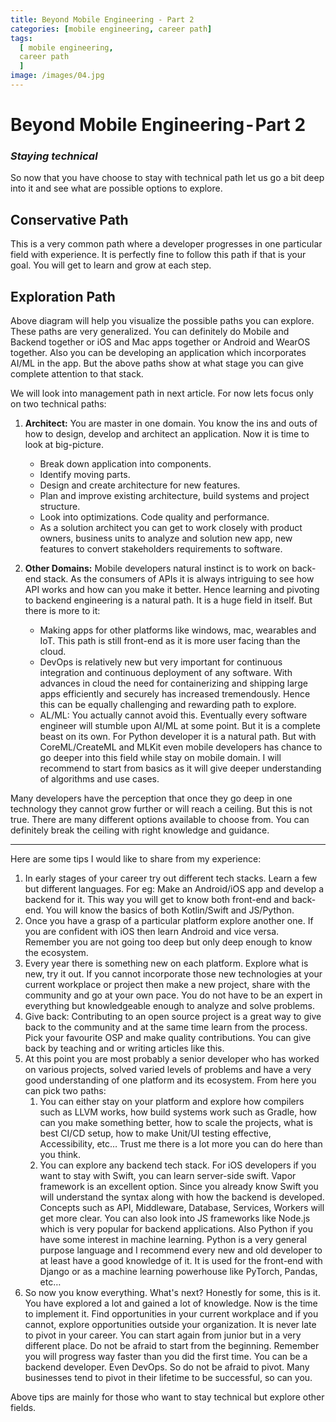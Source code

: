 ```yaml
---
title: Beyond Mobile Engineering - Part 2
categories: [mobile engineering, career path]
tags:
  [ mobile engineering,
  career path
  ]
image: /images/04.jpg
---
```

# Beyond Mobile Engineering - Part 2

### *Staying technical*

So now that you have choose to stay with technical path let us go a bit deep into it and see what are possible options to explore. 

## Conservative Path

This is a very common path where a developer progresses in one particular field with experience. It is perfectly fine to follow this path if that is your goal. You will get to learn and grow at each step. 

## Exploration Path

Above diagram will help you visualize the possible paths you can explore. These paths are very generalized. You can definitely do Mobile and Backend together or iOS and Mac apps together or Android and WearOS together. Also you can be developing an application which incorporates AI/ML in the app. But the above paths show at what stage you can give complete attention to that stack.

We will look into management path in next article. For now lets focus only on two technical paths:

1. **Architect:** You are master in one domain. You know the ins and outs of how to design, develop and architect an application. Now it is time to look at big-picture. 
   - Break down application into components. 
   - Identify moving parts. 
   - Design and create architecture for new features. 
   - Plan and improve existing architecture, build systems and project structure. 
   - Look into optimizations. Code quality and performance. 
   - As a solution architect you can get to work closely with product owners, business units to analyze and solution new app, new features to convert stakeholders requirements to software. 

2. **Other Domains:** Mobile developers natural instinct is to work on back-end stack. As the consumers of APIs it is always intriguing to see how API works and how can you make it better. Hence learning and pivoting to backend engineering is a natural path. It is a huge field in itself. But there is more to it:
   - Making apps for other platforms like windows, mac, wearables and IoT. This path is still front-end as it is more user facing than the cloud.
   - DevOps is relatively new but very important for continuous integration and continuous deployment of any software. With advances in cloud the need for containerizing and shipping large apps efficiently and securely has increased tremendously. Hence this can be equally challenging and rewarding path to explore. 
   - AL/ML: You actually cannot avoid this. Eventually every software engineer will stumble upon AI/ML at some point. But it is a complete beast on its own. For Python developer it is a natural path. But with CoreML/CreateML and MLKit even mobile developers has chance to go deeper into this field while stay on mobile domain. I will recommend to start from basics as it will give deeper understanding of algorithms and use cases. 

Many developers have the perception that once they go deep in one technology they cannot grow further or will reach a ceiling. But this is not true. There are many different options available to choose from. You can definitely break the ceiling with right knowledge and guidance.

---

Here are some tips I would like to share from my experience:

1. In early stages of your career try out different tech stacks. Learn a few but different languages. For eg: Make an Android/iOS app and develop a backend for it. This way you will get to know both front-end and back-end. You will know the basics of both Kotlin/Swift and JS/Python.
2. Once you have a grasp of a particular platform explore another one. If you are confident with iOS then learn Android and vice versa. Remember you are not going too deep but only deep enough to know the ecosystem.
3. Every year there is something new on each platform. Explore what is new, try it out. If you cannot incorporate those new technologies at your current workplace or project then make a new project, share with the community and go at your own pace. You do not have to be an expert in everything but knowledgeable enough to analyze and solve problems.
4. Give back: Contributing to an open source project is a great way to give back to the community and at the same time learn from the process. Pick your favourite OSP and make quality contributions. You can give back by teaching and or writing articles like this.
5. At this point you are most probably a senior developer who has worked on various projects, solved varied levels of problems and have a very good understanding of one platform and its ecosystem. From here you can pick two paths:
   1. You can either stay on your platform and explore how compilers such as LLVM works, how build systems work such as Gradle, how can you make something better, how to scale the projects, what is best CI/CD setup, how to make Unit/UI testing effective, Accessibility, etc… Trust me there is a lot more you can do here than you think. 
   2. You can explore any backend tech stack. For iOS developers if you want to stay with Swift, you can learn server-side swift. Vapor framework is an excellent option. Since you already know Swift you will understand the syntax along with how the backend is developed. Concepts such as API, Middleware, Database, Services, Workers will get more clear. You can also look into JS frameworks like Node.js which is very popular for backend applications. Also Python if you have some interest in machine learning. Python is a very general purpose language and I recommend every new and old developer to at least have a good knowledge of it. It is used for the front-end with Django or as a machine learning powerhouse like PyTorch, Pandas, etc…
6. So now you know everything. What's next? Honestly for some, this is it. You have explored a lot and gained a lot of knowledge. Now is the time to implement it. Find opportunities in your current workplace and if you cannot, explore opportunities outside your organization. It is never late to pivot in your career. You can start again from junior but in a very different place. Do not be afraid to start from the beginning. Remember you will progress way faster than you did the first time. You can be a backend developer. Even DevOps. So do not be afraid to pivot. Many businesses tend to pivot in their lifetime to be successful, so can you.

Above tips are mainly for those who want to stay technical but explore other fields.

